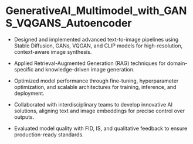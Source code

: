 # GenerativeAI_Multimodel_with_GANS_VQGANS_Autoencoder
* Designed and implemented advanced text-to-image pipelines using Stable Diffusion, GANs, VQGAN,
  and CLIP models for high-resolution, context-aware image synthesis.
  
* Applied Retrieval-Augmented Generation (RAG) techniques for domain-specific
  and knowledge-driven image generation.
  
* Optimized model performance through fine-tuning, hyperparameter optimization, and scalable
  architectures for training, inference, and deployment.
  
* Collaborated with interdisciplinary teams to develop innovative AI solutions, aligning text and
  image embeddings for precise control over outputs.
  
* Evaluated model quality with FID, IS, and qualitative feedback to ensure production-ready standards.
